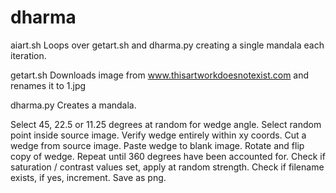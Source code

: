 # dharma

aiart.sh
  Loops over getart.sh and dharma.py creating a single mandala each iteration.
  
 getart.sh
  Downloads image from www.thisartworkdoesnotexist.com and renames it to 1.jpg
  
dharma.py
  Creates a mandala.
  
  Select 45, 22.5 or 11.25 degrees at random for wedge angle.
  Select random point inside source image.
  Verify wedge entirely within xy coords.
  Cut a wedge from source image.
  Paste wedge to blank image.
  Rotate and flip copy of wedge.
  Repeat until 360 degrees have been accounted for.
  Check if saturation / contrast values set, apply at random strength.
  Check if filename exists, if yes, increment.
  Save as png.
